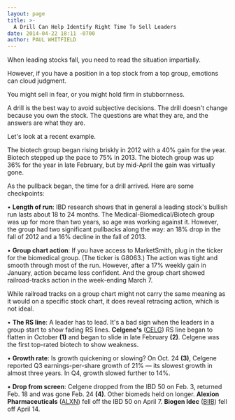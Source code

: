 ```yaml
---
layout: page
title: >-
  A Drill Can Help Identify Right Time To Sell Leaders
date: 2014-04-22 18:11 -0700
author: PAUL WHITFIELD
---
```





When leading stocks fall, you need to read the situation impartially.

  

However, if you have a position in a top stock from a top group, emotions can cloud judgment.

  

You might sell in fear, or you might hold firm in stubbornness.

  

A drill is the best way to avoid subjective decisions. The drill doesn't change because you own the stock. The questions are what they are, and the answers are what they are.

  

Let's look at a recent example.

  

The biotech group began rising briskly in 2012 with a 40% gain for the year. Biotech stepped up the pace to 75% in 2013. The biotech group was up 36% for the year in late February, but by mid-April the gain was virtually gone.

  

As the pullback began, the time for a drill arrived. Here are some checkpoints:

  

• **Length of run**: IBD research shows that in general a leading stock's bullish run lasts about 18 to 24 months. The Medical-Biomedical/Biotech group was up for more than two years, so age was working against it. However, the group had two significant pullbacks along the way: an 18% drop in the fall of 2012 and a 16% decline in the fall of 2013.

  

• **Group chart action**: If you have access to MarketSmith, plug in the ticker for the biomedical group. (The ticker is G8063.) The action was tight and smooth through most of the run. However, after a 17% weekly gain in January, action became less confident. And the group chart showed railroad-tracks action in the week-ending March 7.

  

While railroad tracks on a group chart might not carry the same meaning as it would on a specific stock chart, it does reveal retracing action, which is not ideal.

  

• **The RS line**: A leader has to lead. It's a bad sign when the leaders in a group start to show fading RS lines. **Celgene's** ([CELG](https://research.investors.com/quote.aspx?symbol=CELG)) RS line began to flatten in October **(1)** and began to slide in late February **(2)**. Celgene was the first top-rated biotech to show weakness.

  

• **Growth rate**: Is growth quickening or slowing? On Oct. 24 **(3)**, Celgene reported Q3 earnings-per-share growth of 21% — its slowest growth in almost three years. In Q4, growth slowed further to 14%.

  

• **Drop from screen**: Celgene dropped from the IBD 50 on Feb. 3, returned Feb. 18 and was gone Feb. 24 **(4)**. Other biomeds held on longer. **Alexion Pharmaceuticals** ([ALXN](https://research.investors.com/quote.aspx?symbol=ALXN)) fell off the IBD 50 on April 7. **Biogen Idec** ([BIIB](https://research.investors.com/quote.aspx?symbol=BIIB)) fell off April 14.




